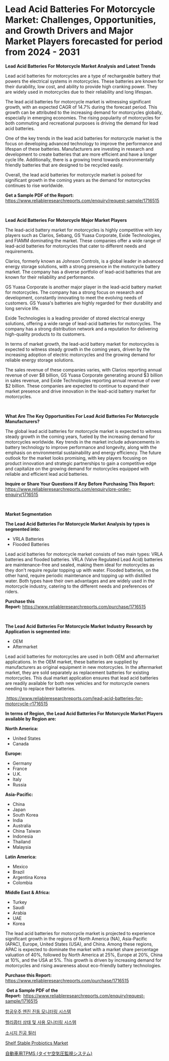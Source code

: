 <p><h1>Lead Acid Batteries For Motorcycle Market: Challenges, Opportunities, and Growth Drivers and Major Market Players forecasted for period from 2024 - 2031</h1></p><p><strong>Lead Acid Batteries For Motorcycle Market Analysis and Latest Trends</strong></p>
<p><p>Lead acid batteries for motorcycles are a type of rechargeable battery that powers the electrical systems in motorcycles. These batteries are known for their durability, low cost, and ability to provide high cranking power. They are widely used in motorcycles due to their reliability and long lifespan.</p><p>The lead acid batteries for motorcycle market is witnessing significant growth, with an expected CAGR of 14.7% during the forecast period. This growth can be attributed to the increasing demand for motorcycles globally, especially in emerging economies. The rising popularity of motorcycles for both commuting and recreational purposes is driving the demand for lead acid batteries.</p><p>One of the key trends in the lead acid batteries for motorcycle market is the focus on developing advanced technology to improve the performance and lifespan of these batteries. Manufacturers are investing in research and development to create batteries that are more efficient and have a longer cycle life. Additionally, there is a growing trend towards environmentally friendly batteries that are designed to be recycled easily.</p><p>Overall, the lead acid batteries for motorcycle market is poised for significant growth in the coming years as the demand for motorcycles continues to rise worldwide.</p></p>
<p><strong>Get a Sample PDF of the Report:&nbsp;</strong> <a href="https://www.reliableresearchreports.com/enquiry/request-sample/1716515">https://www.reliableresearchreports.com/enquiry/request-sample/1716515</a></p>
<p>&nbsp;</p>
<p><strong>Lead Acid Batteries For Motorcycle Major Market Players</strong></p>
<p><p>The lead-acid battery market for motorcycles is highly competitive with key players such as Clarios, Sebang, GS Yuasa Corporate, Exide Technologies, and FIAMM dominating the market. These companies offer a wide range of lead-acid batteries for motorcycles that cater to different needs and requirements.</p><p>Clarios, formerly known as Johnson Controls, is a global leader in advanced energy storage solutions, with a strong presence in the motorcycle battery market. The company has a diverse portfolio of lead-acid batteries that are known for their reliability and performance.</p><p>GS Yuasa Corporate is another major player in the lead-acid battery market for motorcycles. The company has a strong focus on research and development, constantly innovating to meet the evolving needs of customers. GS Yuasa's batteries are highly regarded for their durability and long service life.</p><p>Exide Technologies is a leading provider of stored electrical energy solutions, offering a wide range of lead-acid batteries for motorcycles. The company has a strong distribution network and a reputation for delivering high-quality products to its customers.</p><p>In terms of market growth, the lead-acid battery market for motorcycles is expected to witness steady growth in the coming years, driven by the increasing adoption of electric motorcycles and the growing demand for reliable energy storage solutions.</p><p>The sales revenue of these companies varies, with Clarios reporting annual revenue of over $8 billion, GS Yuasa Corporate generating around $3 billion in sales revenue, and Exide Technologies reporting annual revenue of over $2 billion. These companies are expected to continue to expand their market presence and drive innovation in the lead-acid battery market for motorcycles.</p></p>
<p>&nbsp;</p>
<p><strong>What Are The Key Opportunities For Lead Acid Batteries For Motorcycle Manufacturers?</strong></p>
<p><p>The global lead acid batteries for motorcycle market is expected to witness steady growth in the coming years, fueled by the increasing demand for motorcycles worldwide. Key trends in the market include advancements in battery technology to improve performance and longevity, along with the emphasis on environmental sustainability and energy efficiency. The future outlook for the market looks promising, with key players focusing on product innovation and strategic partnerships to gain a competitive edge and capitalize on the growing demand for motorcycles equipped with reliable and efficient lead acid batteries.</p></p>
<p><strong>Inquire or Share Your Questions If Any Before Purchasing This Report:</strong> <a href="https://www.reliableresearchreports.com/enquiry/pre-order-enquiry/1716515">https://www.reliableresearchreports.com/enquiry/pre-order-enquiry/1716515</a></p>
<p>&nbsp;</p>
<p><strong>Market Segmentation</strong></p>
<p><strong>The Lead Acid Batteries For Motorcycle Market Analysis by types is segmented into:</strong></p>
<p><ul><li>VRLA Batteries</li><li>Flooded Batteries</li></ul></p>
<p><p>Lead acid batteries for motorcycle market consists of two main types: VRLA batteries and flooded batteries. VRLA (Valve Regulated Lead Acid) batteries are maintenance-free and sealed, making them ideal for motorcycles as they don't require regular topping up with water. Flooded batteries, on the other hand, require periodic maintenance and topping up with distilled water. Both types have their own advantages and are widely used in the motorcycle industry, catering to the different needs and preferences of riders.</p></p>
<p><strong>Purchase this Report:&nbsp;</strong><a href="https://www.reliableresearchreports.com/purchase/1716515">https://www.reliableresearchreports.com/purchase/1716515</a></p>
<p>&nbsp;</p>
<p><strong>The Lead Acid Batteries For Motorcycle Market Industry Research by Application is segmented into:</strong></p>
<p><ul><li>OEM</li><li>Aftermarket</li></ul></p>
<p><p>Lead acid batteries for motorcycles are used in both OEM and aftermarket applications. In the OEM market, these batteries are supplied by manufacturers as original equipment in new motorcycles. In the aftermarket market, they are sold separately as replacement batteries for existing motorcycles. This dual market application ensures that lead acid batteries are readily available for both new vehicles and for motorcycle owners needing to replace their batteries.</p></p>
<p><a href="https://www.reliableresearchreports.com/lead-acid-batteries-for-motorcycle-r1716515">&nbsp;https://www.reliableresearchreports.com/lead-acid-batteries-for-motorcycle-r1716515</a></p>
<p><strong>In terms of Region, the Lead Acid Batteries For Motorcycle Market Players available by Region are:</strong></p>
<p>
    <p> <strong> North America: </strong>
        <ul>
            <li>United States</li>
            <li>Canada</li>
        </ul>
        </p> 
    <p> <strong> Europe: </strong>
        <ul>
            <li>Germany</li>
            <li>France</li>
            <li>U.K.</li>
            <li>Italy</li>
            <li>Russia</li>
        </ul>
        </p> 
    <p> <strong> Asia-Pacific: </strong>
        <ul>
            <li>China</li>
            <li>Japan</li>
            <li>South Korea</li>
            <li>India</li>
            <li>Australia</li>
            <li>China Taiwan</li>
            <li>Indonesia</li>
            <li>Thailand</li>
            <li>Malaysia</li>
        </ul>
        </p> 
    <p> <strong> Latin America: </strong>
        <ul>
            <li>Mexico</li>
            <li>Brazil</li>
            <li>Argentina Korea</li>
            <li>Colombia</li>
        </ul>
        </p> 
    <p> <strong> Middle East & Africa: </strong>
        <ul>
            <li>Turkey</li>
            <li>Saudi</li>
            <li>Arabia</li>
            <li>UAE</li>
            <li>Korea</li>
        </ul>
    </p>
    </p>
<p><p>The lead acid batteries for motorcycle market is projected to experience significant growth in the regions of North America (NA), Asia-Pacific (APAC), Europe, United States (USA), and China. Among these regions, APAC is expected to dominate the market with a market share percentage valuation of 40%, followed by North America at 25%, Europe at 20%, China at 10%, and the USA at 5%. This growth is driven by increasing demand for motorcycles and rising awareness about eco-friendly battery technologies.</p></p>
<p><strong>Purchase this Report: </strong><a href="https://www.reliableresearchreports.com/purchase/1716515">https://www.reliableresearchreports.com/purchase/1716515</a></p>
<p>&nbsp;<strong>Get a Sample PDF of the Report:&nbsp;&nbsp;</strong><a href="https://www.reliableresearchreports.com/enquiry/request-sample/1716515">https://www.reliableresearchreports.com/enquiry/request-sample/1716515</a></p>
<p><strong></strong></p>
<p><p><a href="https://github.com/Tristiarton768456/Market-Research-Report-List-2/blob/main/6105540110956.md">항공우주 엔진 진동 모니터링 시스템</a></p><p><a href="https://github.com/novabrown3/Market-Research-Report-List-1/blob/main/6494702110957.md">헬리콥터 상태 및 사용 모니터링 시스템</a></p><p><a href="https://medium.com/@josefarice/%EC%86%8C%EC%84%B8%EC%A7%80%EC%9A%A9-%EC%A7%84%EA%B3%B5-%EC%B6%A9%EC%A0%84%EA%B8%B0-%EC%8B%9C%EC%9E%A5-%EC%A0%84%EB%A7%9D-%EC%82%B0%EC%97%85-%EA%B0%9C%EC%9A%94-%EB%B0%8F-%EC%A0%84%EB%A7%9D-2024-2031-a4836f55cd66">소시지 진공 필러</a></p><p><a href="https://github.com/pjcfca/Market-Research-Report-List-3/blob/main/shelf-stable-probiotics-market.md">Shelf Stable Probiotics Market</a></p><p><a href="https://github.com/RandallRunte2023/Market-Research-Report-List-1/blob/main/4398803113879.md">自動車用TPMS (タイヤ空気圧監視システム)</a></p></p>